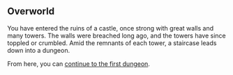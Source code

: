 ## Overworld

You have entered the ruins of a castle, once strong with great walls and many towers. The walls were breached long ago, and the towers have since toppled or crumbled. Amid the remnants of each tower, a staircase leads down into a dungeon.

From here, you can [continue to the first dungeon](chapters/01/ground-rules.md).
